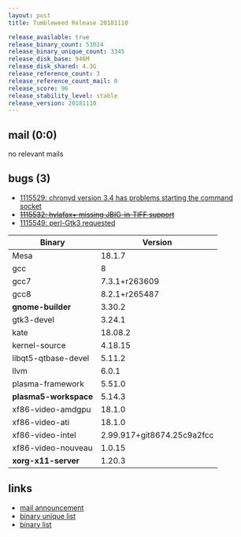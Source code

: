 ```yaml
---
layout: post
title: Tumbleweed Release 20181110

release_available: true
release_binary_count: 53024
release_binary_unique_count: 3345
release_disk_base: 946M
release_disk_shared: 4.3G
release_reference_count: 3
release_reference_count_mail: 0
release_score: 96
release_stability_level: stable
release_version: 20181110
---
```


## mail (0:0)

no relevant mails

## bugs (3)

<!--more-->

- [1115529: chronyd version 3.4 has problems starting the command socket](https://bugzilla.opensuse.org/show_bug.cgi?id=1115529)
- ~~[1115532: hylafax+ missing JBIG-in-TIFF support](https://bugzilla.opensuse.org/show_bug.cgi?id=1115532)~~
- [1115549: perl-Gtk3 requested](https://bugzilla.opensuse.org/show_bug.cgi?id=1115549)

Binary | Version
--- | ---
Mesa | 18.1.7
gcc | 8
gcc7 | 7.3.1+r263609
gcc8 | 8.2.1+r265487
**gnome-builder** | 3.30.2
gtk3-devel | 3.24.1
kate | 18.08.2
kernel-source | 4.18.15
libqt5-qtbase-devel | 5.11.2
llvm | 6.0.1
plasma-framework | 5.51.0
**plasma5-workspace** | 5.14.3
xf86-video-amdgpu | 18.1.0
xf86-video-ati | 18.1.0
xf86-video-intel | 2.99.917+git8674.25c9a2fcc
xf86-video-nouveau | 1.0.15
**xorg-x11-server** | 1.20.3

## links

- [mail announcement](https://lists.opensuse.org/opensuse-factory/2018-11/msg00051.html)
- [binary unique list](http://download.tumbleweed.boombatower.com/20181110/rpm.unique.list)
- [binary list](http://download.tumbleweed.boombatower.com/20181110/rpm.list)
